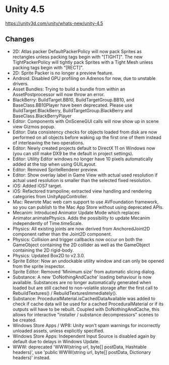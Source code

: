 # Unity 4.5

https://unity3d.com/unity/whats-new/unity-4.5

## Changes



*   2D: Atlas packer DefaultPackerPolicy will now pack Sprites as rectangles unless packing tags begin with "\[TIGHT\]". The new TightPackerPolicy will tightly pack Sprites with a Tight Mesh unless packing tags begin with "\[RECT\]".
*   2D: Sprite Packer is no longer a preview feature.
*   Android: Disabled GPU profiling on Adrenos for now, due to unstable drivers.
*   Asset Bundles: Trying to build a bundle from within an AssetPostprocessor will now throw an error.
*   BlackBerry: BuildTarget.BB10, BuildTargetGroup.BB10, and BaseClass.BB10Player have been deprecated. Please use BuildTarget.BlackBerry, BuildTargetGroup.BlackBerry and BaseClass.BlackBerryPlayer
*   Editor: Components with OnSceneGUI calls will now show up in scene view Gizmos popup.
*   Editor: Data consistency checks for objects loaded from disk are now performed on all objects before waking up the first one of them instead of interleaving the two operations.
*   Editor: Newly created projects default to DirectX 11 on Windows now (you can still make DX9 be the default in project settings).
*   Editor: Utility Editor windows no longer have 10 pixels automatically added at the top when using GUILayout.
*   Editor: Removed SpriteRenderer preview.
*   Editor: Show overlay label in Game View with actual used resolution if actual used resolution is smaller than the selected fixed resolution.
*   iOS: Added iOS7 target.
*   iOS: Refactored trampoline; extracted view handling and rendering categories from UnityAppController.
*   Mac: Rewrote Mac web cam support to use AVFoundation framework, so you can publish to the Mac App Store without using deprecated APIs.
*   Mecanim: Introduced Animator Update Mode which replaces Animator.animatePhysics. Adds the possibility to update Mecanim independently of Time.timeScale.
*   Physics: All existing joints are now derived from AnchoredJoint2D component rather than the Joint2D component.
*   Physics: Collision and trigger callbacks now occur on both the GameObject containing the 2D collider as well as the GameObject containing the 2D rigid-body.
*   Physics: Updated Box2D to v2.3.0.
*   Sprite Editor: Now an undockable utility window and can only be opened from the sprite inspector.
*   Sprite Editor: Removed 'Minimum size' from automatic slicing dialog.
*   Substance: A new 'DoNothingAndCache' loading behaviour is now available. Substances are no longer automatically generated when loaded but are still cached to non-volatile storage after the first call to RebuildTextures() / RebuildTexturesImmediately().
*   Substance: ProceduralMaterial.isCachedDataAvailable was added to check if cache data will be used for a cached ProceduralMaterial or if its outputs will have to be rebuilt. Coupled with DoNothingAndCache, this allows for interactive "installer / substance decompressors" scenes to be created.
*   Windows Store Apps / WP8: Unity won't spam warnings for incorrectly unloaded assets, unless explicitly specified.
*   Windows Store Apps: Independent Input Source is disabled again by default due to delays in Windows Update.
*   WWW: deprecated 'WWW(string url, byte\[\] postData, Hashtable headers)', use 'public WWW(string url, byte\[\] postData, Dictionary headers)' instead.